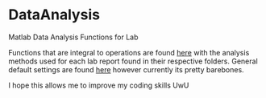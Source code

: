 # DataAnalysis

Matlab Data Analysis Functions for Lab

Functions that are integral to operations are found [here](https://github.com/Lalichi/Data-Analysis/tree/master/functions) with the analysis methods used for each lab report found in their respective folders. General default settings are found [here](https://github.com/Lalichi/Data-Analysis/tree/master/settings) however currently its pretty barebones.

I hope this allows me to improve my coding skills UwU
